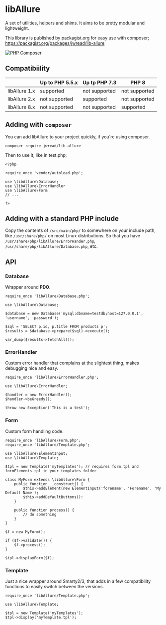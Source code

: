 libAllure
==

A set of utilities, helpers and shims. It aims to be pretty modular and lightweight.

This library is published by packagist.org for easy use with composer; https://packagist.org/packages/jwread/lib-allure 

[![PHP Composer](https://github.com/jamesread/libAllure/actions/workflows/php.yml/badge.svg)](https://github.com/jamesread/libAllure/actions/workflows/php.yml)

## Compatibiility

|               | Up to PHP 5.5.x | Up tp PHP 7.3 | PHP 8         |
| ------------- | --------------- | ------------- | ------------- |
| libAllure 1.x | supported       | not supported | not supported |
| libAllure 2.x | not supported   | supported     | not supported |
| libAllure 8.x | not supported   | not supported | supported     |

## Adding with `composer`

You can add libAllure to your project quickly, if you're using composer.

	composer require jwread/lib-allure

Then to use it, like in test.php;

	<?php

	require_once 'vendor/autoload.php';

	use \libAllure\Database;
	use \libAllure\ErrorHandler
	use \libAllure\Form
	// ...

	?>

## Adding with a standard PHP include

Copy the contents of `/src/main/php/` to somewhere on your include path, like 
`/usr/share/php/` on most Linux distributions. So that you have `/usr/share/php/libAllure/ErrorHander.php`, `/usr/share/php/libAllure/Database.php`, etc.

## API

### Database
Wrapper around **PDO**.

	require_once 'libAllure/Database.php';

	use \libAllure\Database;

	$database = new Database('mysql:dbname=testdb;host=127.0.0.1', 'username', 'password');

	$sql = 'SELECT p.id, p.title FROM products p';
	$results = $database->prepare($sql)->execute();

	var_dump($results->fetchAll());

### ErrorHandler
Custom error handler that complains at the slightest thing, makes debugging nice and easy.

	require_once 'libAllure/ErrorHandler.php';

	use \libAllure\ErrorHandler;

	$handler = new ErrorHandler();
	$handler->beGreedy();

	throw new Exception('This is a test');

### Form
Custom form handling code. 

	require_once 'libAllure/Form.php';
	require_once 'libAllure/Template.php';

	use \libAllure\ElementInput;
	use \libAllure\Template;

	$tpl = new Template('myTemplates'); // requires form.tpl and formElements.tpl in your templates folder

	class MyForm extends \libAllure\Form {
		public function __construct() {
			$this->addElement(new ElementInput('forename', 'Forename', 'My Default Name');
			$this->addDefaultButtons():
		}

		public function process() {
			// do something
		}
	}

	$f = new MyForm();

	if ($f->validate()) {
		$f->process();
	}

	$tpl->displayForm($f);

### Template
Just a nice wrapper around Smarty2/3, that adds in a few compatibility functions to easily switch between the versions.

	require_once 'libAllure/Template.php';

	use \libAllure\Template;

	$tpl = new Template('myTemplates');
	$tpl->display('myTemplate.tpl');
